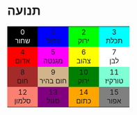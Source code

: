 
<meta name="viewport" content="width=device-width, initial-scale=1.0, maximum-scale=1.0, user-scalable=no" />

# תנועה




  <style>
    #colortable td { width: 25%; padding-left: 4px; padding-right: 4px; text-align: center; }
  </style>
  <table id="colortable">
    <tr>
      <td style="background-color: black; color: white;">0<br>שחור
      <td style="background-color: blue;">1<br>כחול
      <td style="background-color: lime;">2<br>ירוק
      <td style="background-color: cyan;">3<br>תכלת
    </tr>
    <tr>
      <td style="background-color: red;">4<br>אדום
      <td style="background-color: magenta;">5<br>מגנטה
      <td style="background-color: yellow;">6<br>צהוב
      <td style="background-color: white;">7<br>לבן
    <tr>
      <td style="background-color: brown;">8<br>חום
      <td style="background-color: tan;">9<br>חום בהיר
      <td style="background-color: green;">10<br>ירוק
      <td style="background-color: aquamarine;">11<br>טורקיז
    <tr>
      <td style="background-color: salmon;">12<br>סלמון
      <td style="background-color: purple;">13<br>סגול
      <td style="background-color: orange;">14<br>כתום
      <td style="background-color: gray;">15<br>אפור
  </table>
</div>
